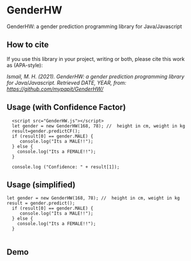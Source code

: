 # GenderHW
GenderHW: a gender prediction programming library for Java/Javascript

## How to cite
If you use this library in your project, writing or both, please cite this work as (APA-style):

_Ismail, M. H. (2021). GenderHW: a gender prediction programming library for Java/Javascript. Retrieved DATE, YEAR, from: https://github.com/mypapit/GenderHW/_

## Usage (with Confidence Factor)
```
  <script src="GenderHW.js"></script>
  let gender = new GenderHW(168, 78); //  height in cm, weight in kg
  result=gender.predictCF();
  if (result[0] == gender.MALE) {
     console.log("Its a MALE!!");
  } else {
    console.log("Its a FEMALE!!");
  }

  console.log ("Confidence: " + result[1]);
```

## Usage (simplified)
```
let gender = new GenderHW(168, 78); //  height in cm, weight in kg
result = gender.predict();
  if (result[0] == gender.MALE) {
     console.log("Its a MALE!!");
  } else {
    console.log("Its a FEMALE!!");
  }


```

## Demo


